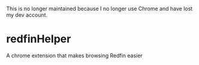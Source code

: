 This is no longer maintained because I no longer use Chrome and have lost my dev account.

# redfinHelper
A chrome extension that makes browsing Redfin easier
